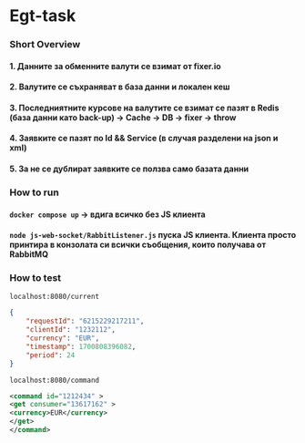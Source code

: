 # Egt-task

### Short Overview
#### 1. Данните за обменните валути се взимат от fixer.io
#### 2. Валутите се съхраняват в база данни и локален кеш
#### 3. Последниятните курсове на валутите се взимат се пазят в Redis (база данни като back-up) -> Cache -> DB -> fixer -> throw
#### 4. Заявките се пазят по Id && Service (в случая разделени на json и xml)
#### 5. За не се дублират заявките се ползва само базата данни


### How to run
#### ```docker compose up``` -> вдига всичко без JS клиента
#### ```node js-web-socket/RabbitListener.js``` пуска JS клиента. Клиента просто принтира в конзолата си всички съобщения, които получава от RabbitMQ

### How to test
```localhost:8080/current```
```json
{
    "requestId": "6215229217211",
    "clientId": "1232112",
    "currency": "EUR",
    "timestamp": 1700808396082,
    "period": 24
}
```

```localhost:8080/command```
```xml
<command id="1212434" >
<get consumer="13617162" >
<currency>EUR</currency>
</get>
</command>

```